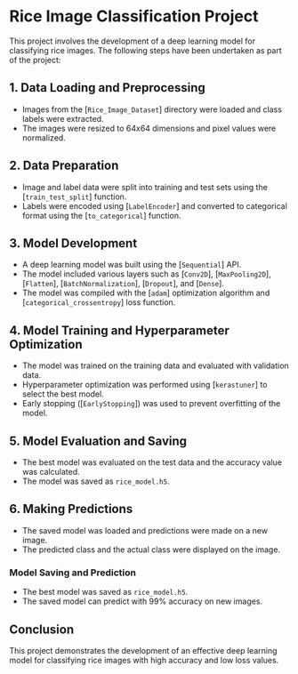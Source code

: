 # Rice Image Classification Project

This project involves the development of a deep learning model for classifying rice images. The following steps have been undertaken as part of the project:

## 1. Data Loading and Preprocessing
- Images from the [`Rice_Image_Dataset`] directory were loaded and class labels were extracted.
- The images were resized to 64x64 dimensions and pixel values were normalized.

## 2. Data Preparation
- Image and label data were split into training and test sets using the [`train_test_split`] function.
- Labels were encoded using [`LabelEncoder`] and converted to categorical format using the [`to_categorical`] function.

## 3. Model Development
- A deep learning model was built using the [`Sequential`] API.
- The model included various layers such as [`Conv2D`], [`MaxPooling2D`], [`Flatten`], [`BatchNormalization`], [`Dropout`], and [`Dense`].
- The model was compiled with the [`adam`] optimization algorithm and [`categorical_crossentropy`] loss function.

## 4. Model Training and Hyperparameter Optimization
- The model was trained on the training data and evaluated with validation data.
- Hyperparameter optimization was performed using [`kerastuner`] to select the best model.
- Early stopping ([`EarlyStopping`]) was used to prevent overfitting of the model.

## 5. Model Evaluation and Saving
- The best model was evaluated on the test data and the accuracy value was calculated.
- The model was saved as `rice_model.h5`.

## 6. Making Predictions
- The saved model was loaded and predictions were made on a new image.
- The predicted class and the actual class were displayed on the image.


### Model Saving and Prediction
- The best model was saved as `rice_model.h5`.
- The saved model can predict with 99% accuracy on new images.

## Conclusion
This project demonstrates the development of an effective deep learning model for classifying rice images with high accuracy and low loss values.

